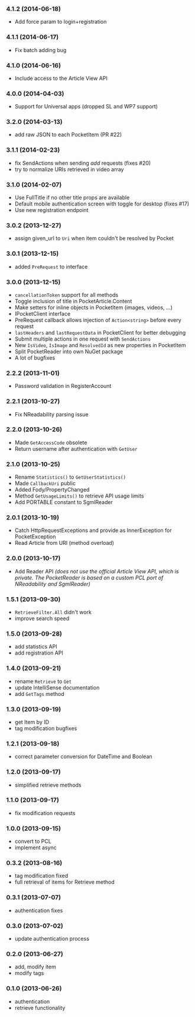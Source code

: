 ### 4.1.2 (2014-06-18)

- Add force param to login+registration

### 4.1.1 (2014-06-17)

- Fix batch adding bug


### 4.1.0 (2014-06-16)

- Include access to the Article View API

### 4.0.0 (2014-04-03)

- Support for Universal apps (dropped SL and WP7 support)

### 3.2.0 (2014-03-13)

- add raw JSON to each PocketItem (PR #22)

### 3.1.1 (2014-02-23)

- fix SendActions when sending _add_ requests (fixes #20)
- try to normalize URIs retrieved in video array

### 3.1.0 (2014-02-07)

- Use FullTitle if no other title props are available
- Default mobile authentication screen with toggle for desktop (fixes #17)
- Use new registration endpoint

### 3.0.2 (2013-12-27)

- assign given_url to `Uri` when item couldn't be resolved by Pocket

### 3.0.1 (2013-12-15)

- added `PreRequest` to interface

### 3.0.0 (2013-12-15)

- `cancellationToken` support for all methods
- Toggle inclusion of title in PocketArticle.Content
- Make setters for inline objects in PocketItem (images, videos, ...)
- IPocketClient interface
- PreRequest callback allows injection of `Action<string>` before every request
- `lastHeaders` and `lastRequestData` in PocketClient for better debugging
- Submit multiple actions in one request with `SendActions`
- New `IsVideo`, `IsImage` and `ResolvedId` as new properties in PocketItem
- Split PocketReader into own NuGet package
- A lot of bugfixes

### 2.2.2 (2013-11-01)

- Password validation in RegisterAccount

### 2.2.1 (2013-10-27)

- Fix NReadability parsing issue

### 2.2.0 (2013-10-26)

- Made `GetAccessCode` obsolete
- Return username after authentication with `GetUser`

### 2.1.0 (2013-10-25)

- Rename `Statistics()` to `GetUserStatistics()`
- Made `CallbackUri` public
- Added Fody/PropertyChanged
- Method `GetUsageLimits()` to retrieve API usage limits
- Add PORTABLE constant to SgmlReader 

### 2.0.1 (2013-10-19)

- Catch HttpRequestExceptions and provide as InnerException for PocketException
- Read Article from URI (method overload)

### 2.0.0 (2013-10-17)

- Add Reader API _(does not use the official Article View API, which is private. The PocketReader is based on a custom PCL port of NReadability and SgmlReader)_

### 1.5.1 (2013-09-30) 

- `RetrieveFilter.All` didn't work
- improve search speed

### 1.5.0 (2013-09-28) 

- add statistics API
- add registration API

### 1.4.0 (2013-09-21) 

- rename `Retrieve` to `Get`
- update IntelliSense documentation
- add `GetTags` method

### 1.3.0 (2013-09-19) 

- get Item by ID 
- tag modification bugfixes

### 1.2.1 (2013-09-18) 

- correct parameter conversion for DateTime and Boolean

### 1.2.0 (2013-09-17) 

- simplified retrieve methods

### 1.1.0 (2013-09-17) 

- fix modification requests

### 1.0.0 (2013-09-15) 

- convert to PCL 
- implement async

### 0.3.2 (2013-08-16) 

- tag modification fixed
- full retrieval of items for Retrieve method

### 0.3.1 (2013-07-07) 

- authentication fixes

### 0.3.0 (2013-07-02) 

- update authentication process 

### 0.2.0 (2013-06-27) 

- add, modify item
- modify tags

### 0.1.0 (2013-06-26) 

- authentication 
- retrieve functionality
